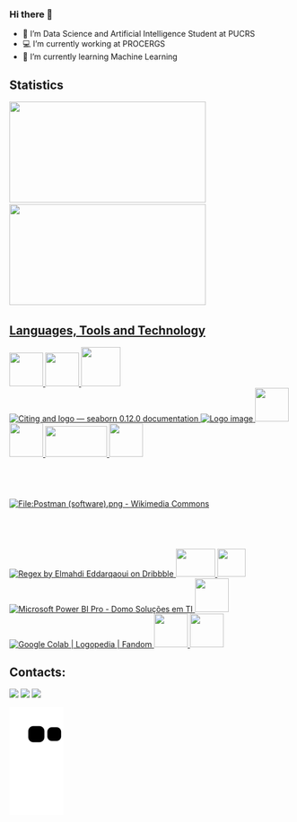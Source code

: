 ### Hi there 👋

- 🎲 I’m Data Science and Artificial Intelligence Student at PUCRS
- 💻 I’m currently working at PROCERGS
- 🤖 I’m currently learning Machine Learning

## Statistics

<div>
<a href="https://github.com/joaomoura05">
<img height="180em" src="https://github-readme-stats.vercel.app/api/top-langs/?username=joaomoura05&layout=compact&langs_count=7&theme=dark" width="350" height="350"/>
<img height="180em" src="https://github-readme-stats.vercel.app/api?username=joaomoura05&show_icons=true&theme=dark&include_all_commits=true&count_private=true" width="350" height="350"/>
</div>

## Languages, Tools and Technology

<img src="https://cdn.jsdelivr.net/gh/devicons/devicon/icons/python/python-original-wordmark.svg" width="60" height="60"/>
<img src="https://cdn.jsdelivr.net/gh/devicons/devicon/icons/pandas/pandas-original-wordmark.svg"  width="60" height="60"/>
<img src="https://cdn.jsdelivr.net/gh/devicons/devicon/icons/numpy/numpy-original-wordmark.svg" width="70" height="70"/>
<img src="https://seaborn.pydata.org/_images/logo-tall-lightbg.svg" jsaction="load:XAeZkd;" jsname="HiaYvf" class="n3VNCb KAlRDb" alt="Citing and logo — seaborn 0.12.0 documentation" data-noaft="1" width="60" height="60" />
<img src="https://matplotlib.org/_static/images/logo_dark.svg" class="logo__image only-dark" alt="Logo image" width="60" height="60"/>
<img src="https://cdn.jsdelivr.net/gh/devicons/devicon/icons/flask/flask-original-wordmark.svg" width="60" height="60"/>
<img src="https://cdn.jsdelivr.net/gh/devicons/devicon/icons/selenium/selenium-original.svg" width="60" height="60"/>     
<img src="https://daedalus-ldv.de/wp-content/uploads/2022/02/bs-1024x440.png" jsaction="load:XAeZkd;" width="110" height="55">

<img src="https://cdn.jsdelivr.net/gh/devicons/devicon/icons/html5/html5-original-wordmark.svg" width="60" height="60"/>   
<img src="https://upload.wikimedia.org/wikipedia/commons/c/c2/Postman_%28software%29.png" jsaction="load:XAeZkd;" jsname="HiaYvf" class="n3VNCb KAlRDb" alt="File:Postman (software).png - Wikimedia Commons" data-noaft="1" style="width: 110px; height: 35px; margin: 71.8444px 0px;"/>
<img src="https://cdn.dribbble.com/users/439666/screenshots/10177720/media/641bf8537e2b92f74ce79746aab8c443.jpg?compress=1&amp;resize=400x300&amp;vertical=top" jsaction="load:XAeZkd;" jsname="HiaYvf" class="n3VNCb KAlRDb" alt="Regex by Elmahdi Eddarqaoui on Dribbble" data-noaft="1" width="60" height="50"/>

<img src="https://cdn.jsdelivr.net/gh/devicons/devicon/icons/oracle/oracle-original.svg" width="70" height="50"/>
<img src="https://cdn.jsdelivr.net/gh/devicons/devicon/icons/mongodb/mongodb-original-wordmark.svg" width="50" height="50"/>
<img src="https://www.domosolucoes.com.br/wp-content/uploads/2020/09/power-bi.jpg" jsaction="load:XAeZkd;" jsname="HiaYvf" class="n3VNCb KAlRDb" alt="Microsoft Power BI Pro - Domo Soluções em TI" data-noaft="1" width="60" height="60"/>
<img src="https://cdn.jsdelivr.net/gh/devicons/devicon/icons/vscode/vscode-original-wordmark.svg" width="60" height="60"/>
<img src="https://static.wikia.nocookie.net/logopedia/images/d/d8/Colab.png/revision/latest?cb=20201019223838" jsaction="load:XAeZkd;" jsname="HiaYvf" class="n3VNCb KAlRDb" alt="Google Colab | Logopedia | Fandom" data-noaft="1" width="80" height="50"/>
<img src="https://cdn.jsdelivr.net/gh/devicons/devicon/icons/jupyter/jupyter-original-wordmark.svg"  width="60" height="60"/>         
<img src="https://cdn.jsdelivr.net/gh/devicons/devicon/icons/java/java-original-wordmark.svg"  width="60" height="60"/>
          
          
<a></a>

## Contacts:

<div>
<a href="https://www.linkedin.com/in/joão-pedro-de-moura-medeiros-aaab05202/" target="_blank"><img src="https://img.shields.io/badge/-LinkedIn-%230077B5?style=for-the-badge&logo=linkedin&logoColor=white" target="_blank"></a> 
<a href = "mailto:joaomoura70718@gmail.com"><img src="https://img.shields.io/badge/Gmail-D14836?style=for-the-badge&logo=gmail&logoColor=white" target="_blank"></a> 
<a href="https://instagram.com/jp.mouraa" target="_blank"><img src="https://img.shields.io/badge/-Instagram-%23E4405F?style=for-the-badge&logo=instagram&logoColor=white" target="_blank"></a>
</div> 

![Snake animation](https://github.com/joaomoura05/joaomoura05/blob/output/github-contribution-grid-snake.svg)               
